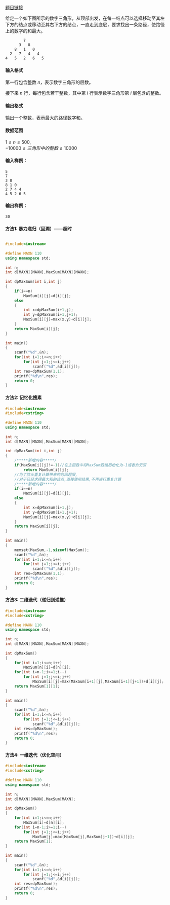 

[题目链接](https://www.acwing.com/problem/content/900/)


给定一个如下图所示的数字三角形，从顶部出发，在每一结点可以选择移动至其左下方的结点或移动至其右下方的结点，一直走到底层，要求找出一条路径，使路径上的数字的和最大。

            7
          3   8
        8   1   0
      2   7   4   4
    4   5   2   6   5
    

#### 输入格式

第一行包含整数 $n$，表示数字三角形的层数。

接下来 $n$ 行，每行包含若干整数，其中第 $i$ 行表示数字三角形第 $i$ 层包含的整数。

#### 输出格式

输出一个整数，表示最大的路径数字和。

#### 数据范围

$1 \le n \le 500$,  
$-10000 \le 三角形中的整数 \le 10000$

#### 输入样例：

    5
    7
    3 8
    8 1 0 
    2 7 4 4
    4 5 2 6 5
    

#### 输出样例：

    30

#### 方法1: 暴力递归（回溯）——超时

```cpp

#include<iostream>
 
#define MAXN 110
using namespace std;
 
int n;
int d[MAXN][MAXN],MaxSum[MAXN][MAXN];
 
int dpMaxSum(int i,int j)
{
    if(i==n)
        MaxSum[i][j]=d[i][j];
    else
    {
        int x=dpMaxSum(i+1,j);
        int y=dpMaxSum(i+1,j+1);
        MaxSum[i][j]=max(x,y)+d[i][j];
    }
    return MaxSum[i][j];
}
 
int main()
{
    scanf("%d",&n);
    for(int i=1;i<=n;i++)
        for(int j=1;j<=i;j++)
            scanf("%d",&d[i][j]);
    int res=dpMaxSum(1,1);
    printf("%d\n",res);
    return 0;
}

```

#### 方法2: 记忆化搜素


```cpp
#include<iostream>
#include<cstring>
 
#define MAXN 110
using namespace std;
 
int n;
int d[MAXN][MAXN],MaxSum[MAXN][MAXN];
 
int dpMaxSum(int i,int j)
{
    /*****新增内容*****/
    if(MaxSum[i][j]!=-1)//在主函数中将MaxSum数组初始化为-1或者负无穷
        return MaxSum[i][j];
    //为了防止重复计算带来的时间超限,
    //对于已经求得最大和的该点,直接使用结果,不再进行重复计算
    /*****新增内容*****/
    if(i==n)
        MaxSum[i][j]=d[i][j];
    else
    {
        int x=dpMaxSum(i+1,j);
        int y=dpMaxSum(i+1,j+1);
        MaxSum[i][j]=max(x,y)+d[i][j];
    }
    return MaxSum[i][j];
}
 
int main()
{
    memset(MaxSum,-1,sizeof(MaxSum));
    scanf("%d",&n);
    for(int i=1;i<=n;i++)
        for(int j=1;j<=i;j++)
            scanf("%d",&d[i][j]);
    int res=dpMaxSum(1,1);
    printf("%d\n",res);
    return 0;
}

```


#### 方法3: 二维迭代（递归到递推）

```cpp
#include<iostream>
#include<cstring>
 
#define MAXN 110
using namespace std;
 
int n;
int d[MAXN][MAXN],MaxSum[MAXN][MAXN];
 
int dpMaxSum()
{
    for(int i=1;i<=n;i++)
        MaxSum[n][i]=d[n][i];
    for(int i=n-1;i>=1;i--)
        for(int j=1;j<=i;j++)
            MaxSum[i][j]=max(MaxSum[i+1][j],MaxSum[i+1][j+1])+d[i][j];
    return MaxSum[1][1];
}
 
int main()
{
    scanf("%d",&n);
    for(int i=1;i<=n;i++)
        for(int j=1;j<=i;j++)
            scanf("%d",&d[i][j]);
    int res=dpMaxSum();
    printf("%d\n",res);
    return 0;
}

```

#### 方法4: 一维迭代（优化空间）
 
```cpp
#include<iostream>
#include<cstring>
 
#define MAXN 110
using namespace std;
 
int n;
int d[MAXN][MAXN],MaxSum[MAXN];
 
int dpMaxSum()
{
    for(int i=1;i<=n;i++)
        MaxSum[i]=d[n][i];
    for(int i=n-1;i>=1;i--)
        for(int j=1;j<=i;j++)
            MaxSum[j]=max(MaxSum[j],MaxSum[j+1])+d[i][j];
    return MaxSum[1];
}
 
int main()
{
    scanf("%d",&n);
    for(int i=1;i<=n;i++)
        for(int j=1;j<=i;j++)
            scanf("%d",&d[i][j]);
    int res=dpMaxSum();
    printf("%d\n",res);
    return 0;
}

```